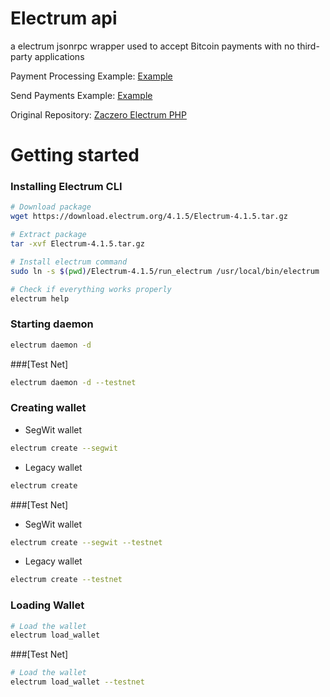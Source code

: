 # Electrum api
a electrum jsonrpc wrapper used to accept Bitcoin payments with no third-party applications

Payment Processing Example: [Example](payment.md)

Send Payments Example: [Example](send_payment.md)

Original Repository: [Zaczero Electrum PHP](https://github.com/Zaczero/php-electrum-class)

# Getting started
### Installing Electrum CLI
```bash
# Download package
wget https://download.electrum.org/4.1.5/Electrum-4.1.5.tar.gz

# Extract package
tar -xvf Electrum-4.1.5.tar.gz

# Install electrum command
sudo ln -s $(pwd)/Electrum-4.1.5/run_electrum /usr/local/bin/electrum

# Check if everything works properly
electrum help
```

### Starting daemon
```bash
electrum daemon -d
```

###[Test Net]
```bash
electrum daemon -d --testnet
```

### Creating wallet

* SegWit wallet

```bash
electrum create --segwit
```

* Legacy wallet

```bash
electrum create
```
###[Test Net]
* SegWit wallet

```bash
electrum create --segwit --testnet
```

* Legacy wallet

```bash
electrum create --testnet
```


### Loading Wallet
```bash
# Load the wallet
electrum load_wallet
```
###[Test Net]
```bash
# Load the wallet
electrum load_wallet --testnet
```
